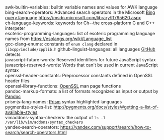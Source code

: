 awk-builtin-variables: builtin variable names and values for AWK language  
bing-search-operators: Advanced search operators in the Microsoft [Bing query language](https://msdn.microsoft.com/library/ff795667.aspx "Bing Query Language") <https://msdn.microsoft.com/library/ff795620.aspx>  
ch-language-keywords: keywords for Ch--the cross-platform C and C++ interpeter  
esoteric-programming-languages: list of esoteric programming language names from <https://esolangs.org/wiki/Language_list>  
gcc-clang-enums: constants of `enum clang` declared in `libcpp/include/cpplib.h`
github-linguist-languages: all languages [GitHub](https://github.com) detects  
javascript-future-words: Reserved identifiers for future JavaScript syntax  
javascript-reserved-words: Words that can't be used in current JavaScript syntax  
openssl-header-constants: Preprocessor constants defined in OpenSSL header files  
openssl-library-functions: [OpenSSL](https://openssl.org) man page functions  
pandoc-markup-formats: a list of formats recognized as input or output by [Pandoc](https://pandoc.org/MANUAL.html#specifying-formats)  
prismjs-lang-names: [Prism](https://prismjs.com) syntax highlighted languages  
pygmentize-styles-list: <http://pygments.org/docs/styles/#getting-a-list-of-available-styles>  
vimaddons-syntax-checkers: the output of `ls -1 /var/lib/vim/addons/syntax_checkers`  
yandex-search-operators: <https://yandex.com/support/search/how-to-search/search-operators.html>  

